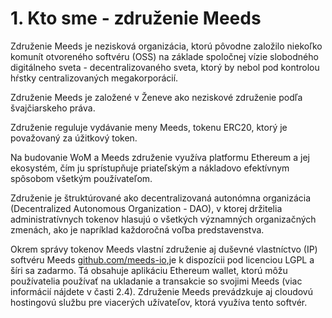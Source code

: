 
# 1. Kto sme - združenie Meeds

Združenie Meeds je nezisková organizácia, ktorú pôvodne založilo niekoľko komunít otvoreného softvéru (OSS) na základe spoločnej vízie slobodného digitálneho sveta - decentralizovaného sveta, ktorý by nebol pod kontrolou hŕstky centralizovaných megakorporácií.

Združenie Meeds je založené v Ženeve ako neziskové združenie podľa švajčiarskeho práva.

Združenie reguluje vydávanie meny Meeds, tokenu ERC20, ktorý je považovaný za úžitkový token.

Na budovanie WoM a Meeds združenie využíva platformu Ethereum a jej ekosystém, čím ju sprístupňuje priateľským a nákladovo efektívnym spôsobom všetkým používateľom.

Združenie je štruktúrované ako decentralizovaná autonómna organizácia (Decentralized Autonomous Organization - DAO), v ktorej držitelia administratívnych tokenov hlasujú o všetkých významných organizačných zmenách, ako je napríklad každoročná voľba predstavenstva.

Okrem správy tokenov Meeds vlastní združenie aj duševné vlastníctvo (IP) softvéru Meeds [github.com/meeds-io](https://github.com/meeds-io),je k dispozícii pod licenciou LGPL a šíri sa zadarmo. Tá obsahuje aplikáciu Ethereum wallet, ktorú môžu používatelia používať na ukladanie a transakcie so svojimi Meeds (viac informácií nájdete v časti 2.4). Združenie Meeds prevádzkuje aj cloudovú hostingovú službu pre viacerých užívateľov, ktorá využíva tento softvér.
